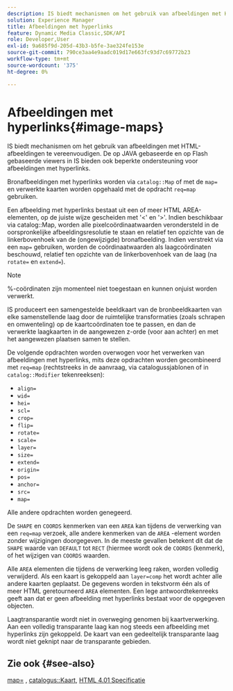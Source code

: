 ```yaml
---
description: IS biedt mechanismen om het gebruik van afbeeldingen met HTML-afbeeldingen te vereenvoudigen. De op JAVA gebaseerde en op Flash gebaseerde viewers in IS bieden ook beperkte ondersteuning voor afbeeldingen met hyperlinks.
solution: Experience Manager
title: Afbeeldingen met hyperlinks
feature: Dynamic Media Classic,SDK/API
role: Developer,User
exl-id: 9a685f9d-205d-43b3-b5fe-3ae324fe153e
source-git-commit: 790ce3aa4e9aadc019d17e663fc93d7c69772b23
workflow-type: tm+mt
source-wordcount: '375'
ht-degree: 0%

---
```


# Afbeeldingen met hyperlinks{#image-maps}

IS biedt mechanismen om het gebruik van afbeeldingen met HTML-afbeeldingen te vereenvoudigen. De op JAVA gebaseerde en op Flash gebaseerde viewers in IS bieden ook beperkte ondersteuning voor afbeeldingen met hyperlinks.

Bronafbeeldingen met hyperlinks worden via `catalog::Map` of met de `map=` en verwerkte kaarten worden opgehaald met de opdracht `req=map` gebruiken.

Een afbeelding met hyperlinks bestaat uit een of meer HTML AREA-elementen, op de juiste wijze gescheiden met &#39;&lt;&#39; en &#39;>&#39;. Indien beschikbaar via catalog::Map, worden alle pixelcoördinaatwaarden verondersteld in de oorspronkelijke afbeeldingsresolutie te staan en relatief ten opzichte van de linkerbovenhoek van de (ongewijzigde) bronafbeelding. Indien verstrekt via een `map=` gebruiken, worden de coördinaatwaarden als laagcoördinaten beschouwd, relatief ten opzichte van de linkerbovenhoek van de laag (na `rotate=` en `extend=`).

>[!NOTE]
>
>%-coördinaten zijn momenteel niet toegestaan en kunnen onjuist worden verwerkt.

IS produceert een samengestelde beeldkaart van de bronbeeldkaarten van elke samenstellende laag door de ruimtelijke transformaties (zoals schrapen en omwenteling) op de kaartcoördinaten toe te passen, en dan de verwerkte laagkaarten in de aangewezen z-orde (voor aan achter) en met het aangewezen plaatsen samen te stellen.

De volgende opdrachten worden overwogen voor het verwerken van afbeeldingen met hyperlinks, mits deze opdrachten worden gecombineerd met `req=map` (rechtstreeks in de aanvraag, via catalogussjablonen of in `catalog::Modifier` tekenreeksen):

* `align=`
* `wid=`
* `hei=`
* `scl=`
* `crop=`
* `flip=`
* `rotate=`
* `scale=`
* `layer=`
* `size=`
* `extend=`
* `origin=`
* `pos=`
* `anchor=`
* `src=`
* `map=`

Alle andere opdrachten worden genegeerd.

De `SHAPE` en `COORDS` kenmerken van een `AREA` kan tijdens de verwerking van een `req=map` verzoek, alle andere kenmerken van de `AREA` -element worden zonder wijzigingen doorgegeven. In de meeste gevallen betekent dit dat de `SHAPE` waarde van `DEFAULT` tot `RECT` (hiermee wordt ook de `COORDS` (kenmerk), of het wijzigen van `COORDS` waarden.

Alle `AREA` elementen die tijdens de verwerking leeg raken, worden volledig verwijderd. Als een kaart is gekoppeld aan `layer=comp` het wordt achter alle andere kaarten geplaatst. De gegevens worden in tekstvorm één als of meer HTML geretourneerd `AREA` elementen. Een lege antwoordtekenreeks geeft aan dat er geen afbeelding met hyperlinks bestaat voor de opgegeven objecten.

Laagtransparantie wordt niet in overweging genomen bij kaartverwerking. Aan een volledig transparante laag kan nog steeds een afbeelding met hyperlinks zijn gekoppeld. De kaart van een gedeeltelijk transparante laag wordt niet geknipt naar de transparante gebieden.

## Zie ook {#see-also}

[map=](../../../../../is-api/http-ref/image-serving-api-ref/c-http-protocol-reference/c-command-reference/r-map.md#reference-8f96545f196b4b7caa616e15c2363f06) , [catalogus::Kaart](/help/aem-is-ir-api/is-api/image-catalog/image-serving-api-ref/c-image-catalog-reference/c-image-svg-data-reference/c-image-data-reference/r-map-cat.md), [HTML 4.01 Specificatie](https://www.w3.org/TR/html401/)
